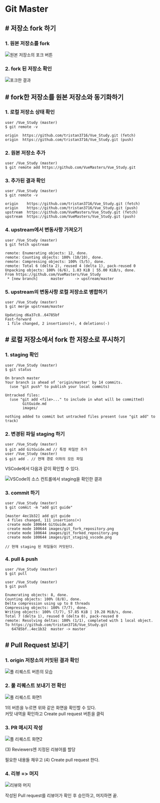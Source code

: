 # Git Master

## \# 저장소 fork 하기

### 1. 원본 저장소를 fork
![원본 저장소의 포크 버튼](/images/git_fork_repository.png)

### 2. fork 된 저장소 확인
![포크한 결과](/images/git_forked_repository.png)


## \# fork한 저장소를 원본 저장소와 동기화하기

### 1. 로컬 저장소 상태 확인
```
user /Vue_Study (master)
$ git remote -v

origin  https://github.com/tristan3716/Vue_Study.git (fetch)
origin  https://github.com/tristan3716/Vue_Study.git (push)
```

### 2. 원본 저장소 추가
```
user /Vue_Study (master)
$ git remote add https://github.com/VueMasters/Vue_Study.git
```

### 3. 추가된 결과 확인
```
user /Vue_Study (master)
$ git remote -v

origin    https://github.com/tristan3716/Vue_Study.git (fetch)
origin    https://github.com/tristan3716/Vue_Study.git (push)
upstream  https://github.com/VueMasters/Vue_Study.git (fetch)
upstream  https://github.com/VueMasters/Vue_Study.git (push)
```

### 4. upstream에서 변동사항 가져오기
```
user /Vue_Study (master)
$ git fetch upstream

remote: Enumerating objects: 12, done.
remote: Counting objects: 100% (10/10), done.
remote: Compressing objects: 100% (5/5), done.
remote: Total 6 (delta 2), reused 4 (delta 1), pack-reused 0
Unpacking objects: 100% (6/6), 1.03 KiB | 55.00 KiB/s, done.
From https://github.com/VueMasters/Vue_Study
 * [new branch]      master     -> upstream/master
```

### 5. upstream의 변동사항 로컬 저장소로 병합하기
```
user /Vue_Study (master)
$ git merge upstream/master

Updating d6a37c8..64785bf
Fast-forward
 1 file changed, 2 insertions(+), 4 deletions(-)
```

## \# 로컬 저장소에서 fork 한 저장소로 푸시하기

### 1. staging 확인
```
user /Vue_Study (master)
$ git status

On branch master
Your branch is ahead of 'origin/master' by 14 commits.
  (use "git push" to publish your local commits)

Untracked files:
  (use "git add <file>..." to include in what will be committed)
        GitGuide.md
        images/

nothing added to commit but untracked files present (use "git add" to track)
```

### 2. 변경된 파일 staging 하기
```
user /Vue_Study (master)
$ git add GitGuide.md // 특정 파일만 추가
user /Vue_Study (master)
$ git add . // 현재 경로 이하의 모든 파일
```

VSCode에서 다음과 같이 확인할 수 있다.

![VSCode의 소스 컨트롤에서 staging을 확인한 결과](/images/git_staging_vscode.png)

### 3. commit 하기
```
user /Vue_Study (master)
$ git commit -m "add git guide"

[master 4ec1b32] add git guide
 4 files changed, 111 insertions(+)
 create mode 100644 GitGuide.md
 create mode 100644 images/git_fork_repository.png
 create mode 100644 images/git_forked_repository.png
 create mode 100644 images/git_staging_vscode.png

// 현재 staging 된 파일들이 커밋된다.
```

### 4. pull & push
```
user /Vue_Study (master)
$ git pull

user /Vue_Study (master)
$ git push

Enumerating objects: 8, done.
Counting objects: 100% (8/8), done.
Delta compression using up to 8 threads
Compressing objects: 100% (7/7), done.
Writing objects: 100% (7/7), 57.85 KiB | 19.28 MiB/s, done.
Total 7 (delta 1), reused 0 (delta 0), pack-reused 0
remote: Resolving deltas: 100% (1/1), completed with 1 local object.
To https://github.com/tristan3716/Vue_Study.git
   64785bf..4ec1b32  master -> master
```

## \# Pull Request 보내기

### 1. origin 저장소의 커밋된 결과 확인
![풀 리퀘스트 버튼의 모습](/images/git_pull_request_button.png)

### 2. 풀 리퀘스트 보내기 전 확인
![풀 리퀘스트 화면1](/images/git_pull_request_comparing_changes.png)

1의 버튼을 누르면 위와 같은 화면을 확인할 수 있다.  
커밋 내역을 확인하고 Create pull request 버튼을 클릭

### 3. PR 메시지 작성
![풀 리퀘스트 화면2](/images/git_pull_request_write.png)

(3) Reviewers엔 지정된 리뷰어를 할당

필요한 내용들 채우고 (4) Create pull request 한다.

### 4. 리뷰 => 머지
![리뷰와 머지](/images/git_pull_request_review_and_merge.png)

작성된 Pull request를 리뷰어가 확인 후 승인하고, 머지하면 끝.